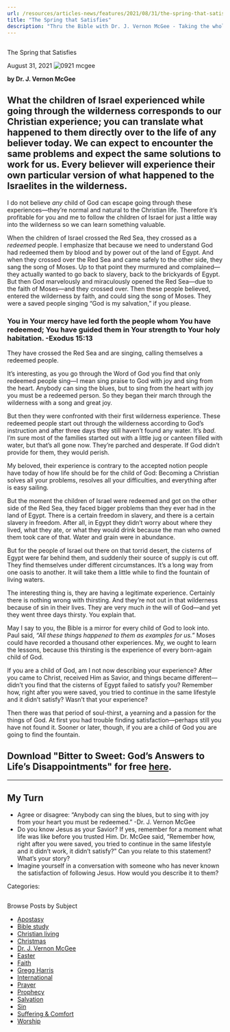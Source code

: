 ```yaml
---
url: /resources/articles-news/features/2021/08/31/the-spring-that-satisfies
title: "The Spring that Satisfies"
description: "Thru the Bible with Dr. J. Vernon McGee - Taking the whole Word to the whole world"
---
```







## 
 The Spring that Satisfies


August 31, 2021
![](https://www.ttb.org/images/default-source/features-and-news/0921-mcgeec991913b-5217-4940-86d8-f81140238992.jpg?sfvrsn=8bd81f16_1 "0921 mcgee")




**by Dr. J. Vernon McGee**

## What the children of Israel experienced while going through the wilderness corresponds to our Christian experience; you can translate what happened to them directly over to the life of any believer today. We can expect to encounter the same problems and expect the same solutions to work for us. Every believer will experience their own particular version of what happened to the Israelites in the wilderness.

I do not believe *any* child of God can escape going through these experiences—they’re normal and natural to the Christian life. Therefore it’s profitable for you and me to follow the children of Israel for just a little way into the wilderness so we can learn something valuable.

When the children of Israel crossed the Red Sea, they crossed as a *redeemed* people. I emphasize that because we need to understand God had redeemed them by blood and by power out of the land of Egypt. And when they crossed over the Red Sea and came safely to the other side, they sang the song of Moses. Up to that point they murmured and complained—they actually wanted to go back to slavery, back to the brickyards of Egypt. But then God marvelously and miraculously opened the Red Sea—due to the faith of Moses—and they crossed over. Then these people believed, entered the wilderness by faith, and could sing the song of Moses. They were a saved people singing “God is my salvation,” if you please.

### You in Your mercy have led forth the people whom You have redeemed; You have guided them in Your strength to Your holy habitation. -Exodus 15:13

They have crossed the Red Sea and are singing, calling themselves a redeemed people.

It’s interesting, as you go through the Word of God you find that only redeemed people sing—I mean sing praise to God with joy and sing from the heart. Anybody can sing the blues, but to sing from the heart with joy you must be a redeemed person. So they began their march through the wilderness with a song and great joy.

But then they were confronted with their first wilderness experience. These redeemed people start out through the wilderness according to God’s instruction and after three days they still haven’t found any water. It’s *bad*. I’m sure most of the families started out with a little jug or canteen filled with water, but that’s all gone now. They’re parched and desperate. If God didn’t provide for them, they would perish.

My beloved, their experience is contrary to the accepted notion people have today of how life should be for the child of God: Becoming a Christian solves all your problems, resolves all your difficulties, and everything after is easy sailing.

But the moment the children of Israel were redeemed and got on the other side of the Red Sea, they faced bigger problems than they ever had in the land of Egypt. There is a certain freedom in slavery, and there is a certain slavery in freedom. After all, in Egypt they didn’t worry about where they lived, what they ate, or what they would drink because the man who owned them took care of that. Water and grain were in abundance. 

But for the people of Israel out there on that torrid desert, the cisterns of Egypt were far behind them, and suddenly their source of supply is cut off. They find themselves under different circumstances. It’s a long way from one oasis to another. It will take them a little while to find the fountain of living waters.

The interesting thing is, they are having a legitimate experience. Certainly there is nothing wrong with thirsting. And they’re not out in that wilderness because of sin in their lives. They are very much *in* the will of God—and yet they went three days thirsty. You explain that.

May I say to you, the Bible is a mirror for every child of God to look into. Paul said, *“All these things happened to them as examples for us.”* Moses could have recorded a thousand other experiences. My, we ought to learn the lessons, because this thirsting is the experience of every born-again child of God.

If you are a child of God, am I not now describing your experience? After you came to Christ, received Him as Savior, and things became different—didn’t you find that the cisterns of Egypt failed to satisfy you? Remember how, right after you were saved, you tried to continue in the same lifestyle and it didn’t satisfy? Wasn’t that your experience?

Then there was that period of soul-thirst, a yearning and a passion for the things of God. At first you had trouble finding satisfaction—perhaps still you have not found it. Sooner or later, though, if you are a child of God you are going to find the fountain.

## Download "Bitter to Sweet: God’s Answers to Life’s Disappointments" for free  [here](/docs/default-source/booklets/ttb_bitter-to-sweet.pdf?sfvrsn=97e31f16_2).



---

## My Turn

* Agree or disagree: “Anybody can sing the blues, but to sing with joy from your heart you must be redeemed.” -Dr. J. Vernon McGee
* Do you know Jesus as your Savior? If yes, remember for a moment what life was like before you trusted Him. Dr. McGee said, “Remember how, right after you were saved, you tried to continue in the same lifestyle and it didn’t work, it didn’t satisfy?” Can you relate to this statement? What’s your story?
* Imagine yourself in a conversation with someone who has never known the satisfaction of following Jesus. How would you describe it to them?



Categories: 









## 
 Browse Posts by Subject


* [Apostasy](/resources/articles-news/-in-tags/tags/Apostasy)
* [Bible study](/resources/articles-news/-in-tags/tags/Bible-study)
* [Christian living](/resources/articles-news/-in-tags/tags/Christian-living)
* [Christmas](/resources/articles-news/-in-tags/tags/Christmas)
* [Dr. J. Vernon McGee](/resources/articles-news/-in-tags/tags/Dr-J-Vernon-McGee)
* [Easter](/resources/articles-news/-in-tags/tags/easter)
* [Faith](/resources/articles-news/-in-tags/tags/Faith)
* [Gregg Harris](/resources/articles-news/-in-tags/tags/Gregg-Harris)
* [International](/resources/articles-news/-in-tags/tags/International)
* [Prayer](/resources/articles-news/-in-tags/tags/prayer)
* [Prophecy](/resources/articles-news/-in-tags/tags/Prophecy)
* [Salvation](/resources/articles-news/-in-tags/tags/Salvation)
* [Sin](/resources/articles-news/-in-tags/tags/sin)
* [Suffering & Comfort](/resources/articles-news/-in-tags/tags/Suffering-Comfort)
* [Worship](/resources/articles-news/-in-tags/tags/worship)






